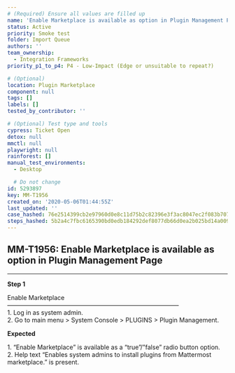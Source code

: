 ```yaml
---
# (Required) Ensure all values are filled up
name: 'Enable Marketplace is available as option in Plugin Management Page'
status: Active
priority: Smoke test
folder: Import Queue
authors: ''
team_ownership:
  - Integration Frameworks
priority_p1_to_p4: P4 - Low-Impact (Edge or unsuitable to repeat?)

# (Optional)
location: Plugin Marketplace
component: null
tags: []
labels: []
tested_by_contributor: ''

# (Optional) Test type and tools
cypress: Ticket Open
detox: null
mmctl: null
playwright: null
rainforest: []
manual_test_environments:
  - Desktop

  # Do not change
id: 5293897
key: MM-T1956
created_on: '2020-05-06T01:44:55Z'
last_updated: ''
case_hashed: 76e2514399cb2e97960d0e8c11d75b2c82396e3f3ac8047ec2f083b707688f89e7e7e2951a610a109e5c40e577a97568
steps_hashed: 5b2a4c7fbc6165390bd0edb184292def8077db66d0ea2b025bd14a009f6986273406096c18e538e8343386628fd8e9f2
---
```


<!-- (Auto-generated) Based on frontmatter's "key" and "name" -->

## MM-T1956: Enable Marketplace is available as option in Plugin Management Page

---

**Step 1**

Enable Marketplace\
————————————————————————————\
1\. Log in as system admin.\
2\. Go to main menu > System Console > PLUGINS > Plugin Management.

**Expected**

1\. “Enable Marketplace” is available as a “true”/”false” radio button option.\
2\. Help text “Enables system admins to install plugins from Mattermost marketplace.” is present.
